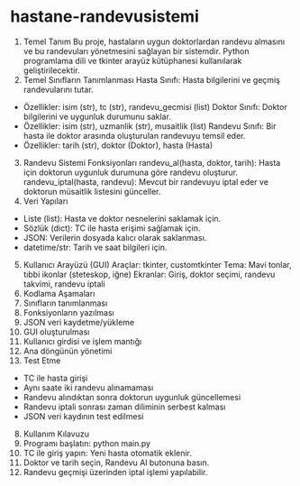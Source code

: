 # hastane-randevusistemi

1. Temel Tanım
Bu proje, hastaların uygun doktorlardan randevu almasını ve bu randevuları yönetmesini sağlayan bir sistemdir. Python programlama dili ve tkinter arayüz kütüphanesi kullanılarak geliştirilecektir.
2. Temel Sınıfların Tanımlanması
Hasta Sınıfı: Hasta bilgilerini ve geçmiş randevularını tutar.
- Özellikler: isim (str), tc (str), randevu_gecmisi (list)
Doktor Sınıfı: Doktor bilgilerini ve uygunluk durumunu saklar.
- Özellikler: isim (str), uzmanlik (str), musaitlik (list)
Randevu Sınıfı: Bir hasta ile doktor arasında oluşturulan randevuyu temsil eder.
- Özellikler: tarih (str), doktor (Doktor), hasta (Hasta)
3. Randevu Sistemi Fonksiyonları
randevu_al(hasta, doktor, tarih): Hasta için doktorun uygunluk durumuna göre randevu oluşturur.
randevu_iptal(hasta, randevu): Mevcut bir randevuyu iptal eder ve doktorun müsaitlik listesini günceller.
4. Veri Yapıları
- Liste (list): Hasta ve doktor nesnelerini saklamak için.
- Sözlük (dict): TC ile hasta erişimi sağlamak için.
- JSON: Verilerin dosyada kalıcı olarak saklanması.
- datetime/str: Tarih ve saat bilgileri için.
5. Kullanıcı Arayüzü (GUI)
Araçlar: tkinter, customtkinter
Tema: Mavi tonlar, tıbbi ikonlar (steteskop, iğne)
Ekranlar: Giriş, doktor seçimi, randevu takvimi, randevu iptali
6. Kodlama Aşamaları
1. Sınıfların tanımlanması
2. Fonksiyonların yazılması
3. JSON veri kaydetme/yükleme
4. GUI oluşturulması
5. Kullanıcı girdisi ve işlem mantığı
6. Ana döngünün yönetimi
7. Test Etme
- TC ile hasta girişi
- Aynı saate iki randevu alınamaması
- Randevu alındıktan sonra doktorun uygunluk güncellemesi
- Randevu iptali sonrası zaman diliminin serbest kalması
- JSON veri kaydının test edilmesi
8. Kullanım Kılavuzu
1. Programı başlatın: python main.py
2. TC ile giriş yapın: Yeni hasta otomatik eklenir.
3. Doktor ve tarih seçin, Randevu Al butonuna basın.
4. Randevu geçmişi üzerinden iptal işlemi yapılabilir.

